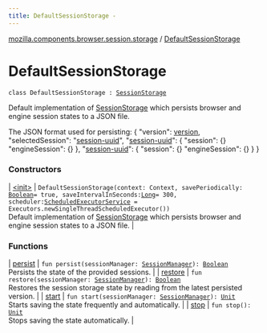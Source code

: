 ```yaml
---
title: DefaultSessionStorage - 
---
```


[mozilla.components.browser.session.storage](../index.html) / [DefaultSessionStorage](./index.html)

# DefaultSessionStorage

`class DefaultSessionStorage : `[`SessionStorage`](../-session-storage/index.html)

Default implementation of [SessionStorage](../-session-storage/index.html) which persists browser and engine
session states to a JSON file.

The JSON format used for persisting:
{
    "version": [version](#),
    "selectedSession": "[session-uuid](#)",
    "[session-uuid](#)": {
        "session": {}
        "engineSession": {}
    },
    "[session-uuid](#)": {
        "session": {}
        "engineSession": {}
    }
}

### Constructors

| [&lt;init&gt;](-init-.html) | `DefaultSessionStorage(context: Context, savePeriodically: `[`Boolean`](https://kotlinlang.org/api/latest/jvm/stdlib/kotlin/-boolean/index.html)` = true, saveIntervalInSeconds: `[`Long`](https://kotlinlang.org/api/latest/jvm/stdlib/kotlin/-long/index.html)` = 300, scheduler: `[`ScheduledExecutorService`](http://docs.oracle.com/javase/6/docs/api/java/util/concurrent/ScheduledExecutorService.html)` = Executors.newSingleThreadScheduledExecutor())`<br>Default implementation of [SessionStorage](../-session-storage/index.html) which persists browser and engine session states to a JSON file. |

### Functions

| [persist](persist.html) | `fun persist(sessionManager: `[`SessionManager`](../../mozilla.components.browser.session/-session-manager/index.html)`): `[`Boolean`](https://kotlinlang.org/api/latest/jvm/stdlib/kotlin/-boolean/index.html)<br>Persists the state of the provided sessions. |
| [restore](restore.html) | `fun restore(sessionManager: `[`SessionManager`](../../mozilla.components.browser.session/-session-manager/index.html)`): `[`Boolean`](https://kotlinlang.org/api/latest/jvm/stdlib/kotlin/-boolean/index.html)<br>Restores the session storage state by reading from the latest persisted version. |
| [start](start.html) | `fun start(sessionManager: `[`SessionManager`](../../mozilla.components.browser.session/-session-manager/index.html)`): `[`Unit`](https://kotlinlang.org/api/latest/jvm/stdlib/kotlin/-unit/index.html)<br>Starts saving the state frequently and automatically. |
| [stop](stop.html) | `fun stop(): `[`Unit`](https://kotlinlang.org/api/latest/jvm/stdlib/kotlin/-unit/index.html)<br>Stops saving the state automatically. |

